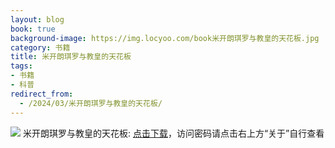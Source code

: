 ```yaml
---
layout: blog
book: true
background-image: https://img.locyoo.com/book米开朗琪罗与教皇的天花板.jpg
category: 书籍
title: 米开朗琪罗与教皇的天花板
tags:
- 书籍
- 科普
redirect_from:
  - /2024/03/米开朗琪罗与教皇的天花板/
---
```

![](https://img.locyoo.com/book米开朗琪罗与教皇的天花板.jpg)
米开朗琪罗与教皇的天花板: <a name = "ref1" href="https://url18.ctfile.com/f/50983618-1339195993-3c7867?p=3619">点击下载</a>，访问密码请点击右上方“关于”自行查看